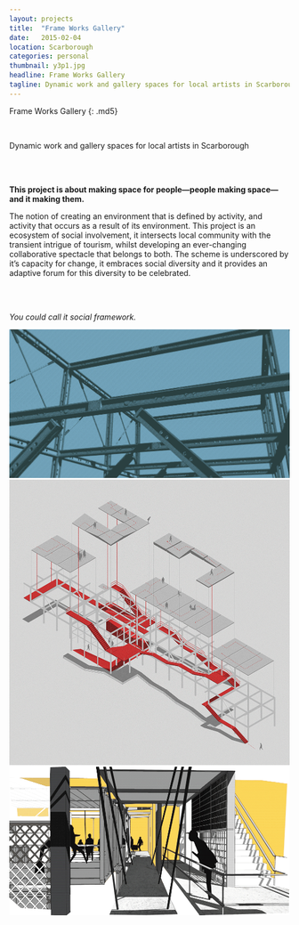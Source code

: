 ```yaml
---
layout: projects
title:  "Frame Works Gallery"
date:   2015-02-04
location: Scarborough
categories: personal
thumbnail: y3p1.jpg
headline: Frame Works Gallery
tagline: Dynamic work and gallery spaces for local artists in Scarborough
---
```


<div markdown="1" class="container-fixed">
<div markdown="1" class="container-text">

Frame Works Gallery
{: .md5}

<div class="md6">
<br>

Dynamic work and gallery spaces for local artists in Scarborough

<br>
<br>

<strong>

This project is about making space for people—people making space—and it making them.

</strong>

The notion of creating an environment that is defined by activity, and activity that occurs as a result of its environment. This project is an ecosystem of social involvement, it intersects local community with the transient intrigue of tourism, whilst developing an ever-changing collaborative spectacle that belongs to both. The scheme is underscored by it’s capacity for change, it embraces social diversity and it provides an adaptive forum for this diversity to be celebrated.

<br>
<br>

<i>You could call it social framework.</i>

</div>
</div>
</div>

![alt text](/assets/imgs/projects/y3p1-halftone-frame_1200.png)
![alt text](/assets/imgs/projects/y3p1-routes_1200.png)
![alt text](/assets/imgs/projects/y3p1-walkway_1000.png)
